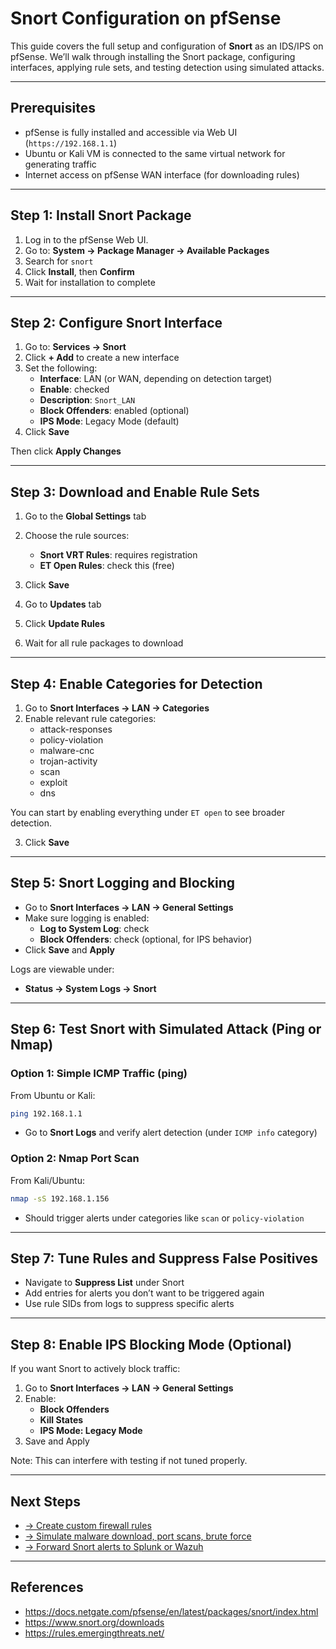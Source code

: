 # Snort Configuration on pfSense

This guide covers the full setup and configuration of **Snort** as an IDS/IPS on pfSense. We’ll walk through installing the Snort package, configuring interfaces, applying rule sets, and testing detection using simulated attacks.

---

## Prerequisites

- pfSense is fully installed and accessible via Web UI (`https://192.168.1.1`)
- Ubuntu or Kali VM is connected to the same virtual network for generating traffic
- Internet access on pfSense WAN interface (for downloading rules)

---

## Step 1: Install Snort Package

1. Log in to the pfSense Web UI.
2. Go to: **System → Package Manager → Available Packages**
3. Search for `snort`
4. Click **Install**, then **Confirm**
5. Wait for installation to complete

---

## Step 2: Configure Snort Interface

1. Go to: **Services → Snort**
2. Click **+ Add** to create a new interface
3. Set the following:
   - **Interface**: LAN (or WAN, depending on detection target)
   - **Enable**:  checked
   - **Description**: `Snort_LAN`
   - **Block Offenders**:  enabled (optional)
   - **IPS Mode**: Legacy Mode (default)
4. Click **Save**

Then click **Apply Changes**

---

## Step 3: Download and Enable Rule Sets

1. Go to the **Global Settings** tab
2. Choose the rule sources:
   - **Snort VRT Rules**: requires registration
   - **ET Open Rules**:  check this (free)
3. Click **Save**

4. Go to **Updates** tab
5. Click **Update Rules**
6. Wait for all rule packages to download

---

## Step 4: Enable Categories for Detection

1. Go to **Snort Interfaces → LAN → Categories**
2. Enable relevant rule categories:
   - attack-responses
   - policy-violation
   - malware-cnc
   - trojan-activity
   - scan
   - exploit
   - dns

You can start by enabling everything under `ET open` to see broader detection.

3. Click **Save**

---

## Step 5: Snort Logging and Blocking

- Go to **Snort Interfaces → LAN → General Settings**
- Make sure logging is enabled:
  - **Log to System Log**: check
  - **Block Offenders**: check (optional, for IPS behavior)
- Click **Save** and **Apply**

Logs are viewable under:
- **Status → System Logs → Snort**

---

## Step 6: Test Snort with Simulated Attack (Ping or Nmap)

### Option 1: Simple ICMP Traffic (ping)

From Ubuntu or Kali:

```bash
ping 192.168.1.1
```

- Go to **Snort Logs** and verify alert detection (under `ICMP info` category)

### Option 2: Nmap Port Scan

From Kali/Ubuntu:

```bash
nmap -sS 192.168.1.156
```

- Should trigger alerts under categories like `scan` or `policy-violation`

---

## Step 7: Tune Rules and Suppress False Positives

- Navigate to **Suppress List** under Snort
- Add entries for alerts you don’t want to be triggered again
- Use rule SIDs from logs to suppress specific alerts

---

## Step 8: Enable IPS Blocking Mode (Optional)

If you want Snort to actively block traffic:

1. Go to **Snort Interfaces → LAN → General Settings**
2. Enable:
   - **Block Offenders**
   - **Kill States**
   - **IPS Mode: Legacy Mode**
3. Save and Apply

Note: This can interfere with testing if not tuned properly.

---

## Next Steps

- [→ Create custom firewall rules](../firewall-and-snort-rules.md)
- [→ Simulate malware download, port scans, brute force](../simulations/)
- [→ Forward Snort alerts to Splunk or Wazuh](../log-forwarding.md)

---

## References

- https://docs.netgate.com/pfsense/en/latest/packages/snort/index.html
- https://www.snort.org/downloads
- https://rules.emergingthreats.net/
